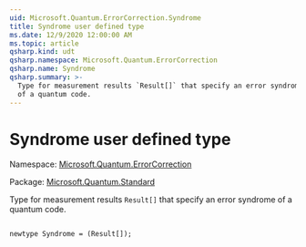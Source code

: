 ```yaml
---
uid: Microsoft.Quantum.ErrorCorrection.Syndrome
title: Syndrome user defined type
ms.date: 12/9/2020 12:00:00 AM
ms.topic: article
qsharp.kind: udt
qsharp.namespace: Microsoft.Quantum.ErrorCorrection
qsharp.name: Syndrome
qsharp.summary: >-
  Type for measurement results `Result[]` that specify an error syndrome
  of a quantum code.
---
```


# Syndrome user defined type

Namespace: [Microsoft.Quantum.ErrorCorrection](xref:Microsoft.Quantum.ErrorCorrection)

Package: [Microsoft.Quantum.Standard](https://nuget.org/packages/Microsoft.Quantum.Standard)


Type for measurement results `Result[]` that specify an error syndromeof a quantum code.

```qsharp

newtype Syndrome = (Result[]);
```

